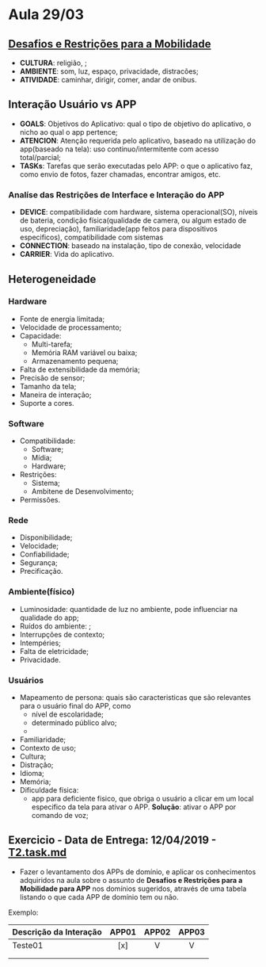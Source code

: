 # Aula 29/03

## [Desafios e Restrições para a Mobilidade](https://drive.google.com/open?id=10uUxMbvjDG4BJphxDxPcFWda3_lmBFus&authuser=0)

- **CULTURA**: religião, ;
- **AMBIENTE**: som, luz, espaço, privacidade, distracões;
- **ATIVIDADE**: caminhar, dirigir, comer, andar de onibus.

## Interação Usuário vs APP

- **GOALS**: Objetivos do Aplicativo: qual o tipo de objetivo do aplicativo, o nicho ao qual o app pertence;
- **ATENCION**: Atenção requerida pelo aplicativo, baseado na utilização do app(baseado na tela): uso continuo/intermitente com acesso total/parcial;
- **TASKs**: Tarefas que serão executadas pelo APP: o que o aplicativo faz, como envio de fotos, fazer chamadas, encontrar amigos, etc.

### Analíse das Restrições de Interface e Interação do APP

- **DEVICE**: compatibilidade com hardware, sistema operacional(SO), níveis de bateria, condição física(qualidade de camera, 
ou algum estado de uso, depreciação), familiaridade(app feitos para dispositivos especificos), compatibilidade com sistemas
- **CONNECTION**: baseado na instalação, tipo de conexão, velocidade
- **CARRIER**: Vida do aplicativo.

## Heterogeneidade

### Hardware

- Fonte de energia limitada;
- Velocidade de processamento;
- Capacidade:
    - Multi-tarefa;
    - Memória RAM variável ou baixa;
    - Armazenamento pequena;
- Falta de extensibilidade da memória;
- Precisão de sensor;
- Tamanho da tela;
- Maneira de interação;
- Suporte a cores.

### Software

- Compatibilidade:
    - Software;
    - Mídia;
    - Hardware;
- Restrições:
    - Sistema;
    - Ambitene de Desenvolvimento;
- Permissões.

### Rede

- Disponibilidade;
- Velocidade;
- Confiabilidade;
- Segurança;
- Precificação.

### Ambiente(físico)

- Luminosidade: quantidade de luz no ambiente, pode influenciar na qualidade do app;
- Ruídos do ambiente: ;
- Interrupções de contexto;
- Intempéries;
- Falta de eletricidade;
- Privacidade.

### Usuários

- Mapeamento de persona: quais são caracteristicas que são relevantes para o usuário final do APP, como 
    - nível de escolaridade;
    - determinado público alvo;
    - 
- Familiaridade;
- Contexto de uso;
- Cultura;
- Distração;
- Idioma;
- Memória;
- Dificuldade física: 
    - app para deficiente fisico, que obriga o usuário a clicar em um local especifico da tela para ativar o APP. 
    **Solução**: ativar o APP por comando de voz; 

## Exercicio - Data de Entrega: 12/04/2019 - [T2.task.md](https://github.com/jhonypalmer/MD_PROJECT/blob/master/SA/T2.task.MD)

- Fazer o levantamento dos APPs de domínio, e aplicar os conhecimentos adquiridos na aula sobre o assunto de **Desafios e Restrições para a Mobilidade para APP** nos domínios sugeridos, através de uma tabela listando o que cada APP de domínio tem ou não.

Exemplo:

|  Descrição da Interação |APP01|APP02|APP03|
|---|:---:|:---:|:---:|
|  Teste01 |[x]| V | V |
|   |   |   |   |
|   |   |   |   |
